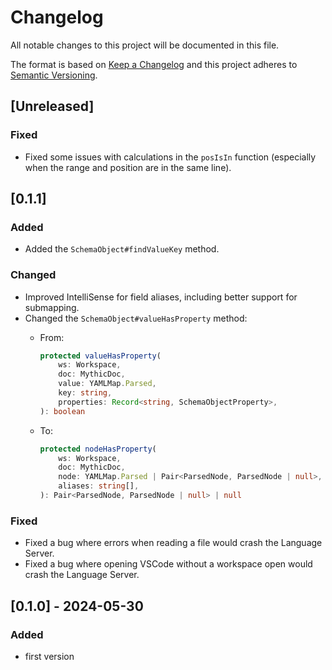 # Changelog

All notable changes to this project will be documented in this file.

The format is based on [Keep a Changelog](http://keepachangelog.com/en/1.0.0/)
and this project adheres to [Semantic Versioning](http://semver.org/spec/v2.0.0.html).

## [Unreleased]

### Fixed

- Fixed some issues with calculations in the `posIsIn` function (especially when the range and position are in the same line).

## [0.1.1]

### Added

- Added the `SchemaObject#findValueKey` method.

### Changed

- Improved IntelliSense for field aliases, including better support for submapping.
- Changed the `SchemaObject#valueHasProperty` method:
  - From:

    ```ts
    protected valueHasProperty(
        ws: Workspace,
        doc: MythicDoc,
        value: YAMLMap.Parsed,
        key: string,
        properties: Record<string, SchemaObjectProperty>,
    ): boolean
    ```

  - To:

    ```ts
    protected nodeHasProperty(
        ws: Workspace,
        doc: MythicDoc,
        node: YAMLMap.Parsed | Pair<ParsedNode, ParsedNode | null>,
        aliases: string[],
    ): Pair<ParsedNode, ParsedNode | null> | null
    ```

### Fixed

- Fixed a bug where errors when reading a file would crash the Language Server.
- Fixed a bug where opening VSCode without a workspace open would crash the Language Server.

## [0.1.0] - 2024-05-30

### Added

- first version
